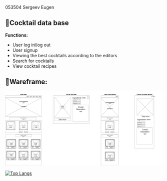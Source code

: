 053504 Sergeev Eugen
## 🔻**Cocktail data base**

**Functions:**
* User log in\log out
* User signup
* Viewing the best cocktails according to the editors
* Search for cocktails
* View cocktail recipes


## 🔻**Wareframe:**

![Image alt](https://github.com/evilgeniy/mdkursa4/blob/main/Wireframe.png)




[![Top Langs](https://github-readme-stats.vercel.app/api/top-langs/?username=evilgeniy)](https://github.com/evilgeniy/github-readme-stats)
